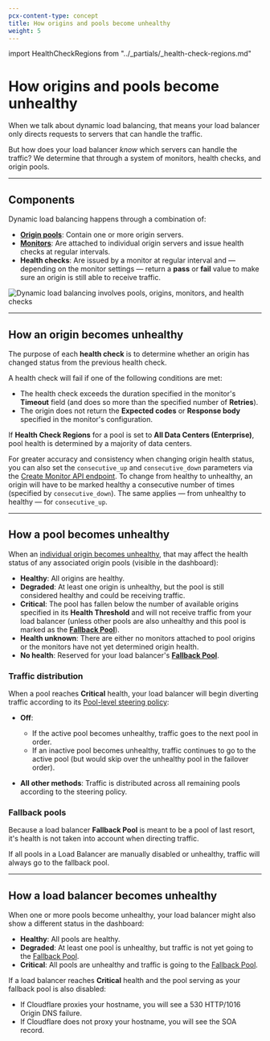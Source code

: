 ```yaml
---
pcx-content-type: concept
title: How origins and pools become unhealthy
weight: 5
---
```


import HealthCheckRegions from "../\_partials/\_health-check-regions.md"

# How origins and pools become unhealthy

When we talk about dynamic load balancing, that means your load balancer only directs requests to servers that can handle the traffic.

But how does your load balancer *know* which servers can handle the traffic? We determine that through a system of monitors, health checks, and origin pools.

***

## Components

Dynamic load balancing happens through a combination of:

*   [**Origin pools**](/load-balancing/understand-basics/pools/): Contain one or more origin servers.
*   [**Monitors**](/load-balancing/understand-basics/monitors/): Are attached to individual origin servers and issue health checks at regular intervals.
*   **Health checks**: Are issued by a monitor at regular interval and — depending on the monitor settings — return a **pass** or **fail** value to make sure an origin is still able to receive traffic.

![Dynamic load balancing involves pools, origins, monitors, and health checks](/load-balancing/static/images/load-balancer-components.png)

***

## How an origin becomes unhealthy

The purpose of each **health check** is to determine whether an origin has changed status from the previous health check.

A health check will fail if one of the following conditions are met:

*   The health check exceeds the duration specified in the monitor's **Timeout** field (and does so more than the specified number of **Retries**).
*   The origin does not return the **Expected codes** or **Response body** specified in the monitor's configuration.

<HealthCheckRegions/>

<Aside type="note">

If **Health Check Regions** for a pool is set to **All Data Centers (Enterprise)**, pool health is determined by a majority of data centers.

</Aside>

For greater accuracy and consistency when changing origin health status, you can also set the `consecutive_up` and `consecutive_down` parameters via the [Create Monitor API endpoint](https://api.cloudflare.com/#account-load-balancer-monitors-create-monitor). To change from healthy to unhealthy, an origin will have to be marked healthy a consecutive number of times (specified by `consecutive_down`). The same applies — from unhealthy to healthy — for `consecutive_up`.

***

## How a pool becomes unhealthy

When an [individual origin becomes unhealthy](#how-an-origin-becomes-unhealthy), that may affect the health status of any associated origin pools (visible in the dashboard):

*   **Healthy**: All origins are healthy.
*   **Degraded**: At least one origin is unhealthy, but the pool is still considered healthy and could be receiving traffic.
*   **Critical**: The pool has fallen below the number of available origins specified in its **Health Threshold** and will not receive traffic from your load balancer (unless other pools are also unhealthy and this pool is marked as the [**Fallback Pool**](#fallback-pools)).
*   **Health unknown**: There are either no monitors attached to pool origins or the monitors have not yet determined origin health.
*   **No health**: Reserved for your load balancer's [**Fallback Pool**](#fallback-pools).

### Traffic distribution

When a pool reaches **Critical** health, your load balancer will begin diverting traffic according to its [Pool-level steering policy](/load-balancing/understand-basics/traffic-steering/pool-level-steering/):

*   **Off**:

    *   If the active pool becomes unhealthy, traffic goes to the next pool in order.
    *   If an inactive pool becomes unhealthy, traffic continues to go to the active pool (but would skip over the unhealthy pool in the failover order).

*   **All other methods**: Traffic is distributed across all remaining pools according to the steering policy.

### Fallback pools

Because a load balancer **Fallback Pool** is meant to be a pool of last resort, it's health is not taken into account when directing traffic.

If all pools in a Load Balancer are manually disabled or unhealthy, traffic will always go to the fallback pool.

***

## How a load balancer becomes unhealthy

When one or more pools become unhealthy, your load balancer might also show a different status in the dashboard:

*   **Healthy**: All pools are healthy.
*   **Degraded**: At least one pool is unhealthy, but traffic is not yet going to the [Fallback Pool](#fallback-pools).
*   **Critical**: All pools are unhealthy and traffic is going to the [Fallback Pool](#fallback-pools).

If a load balancer reaches **Critical** health and the pool serving as your fallback pool is also disabled:

*   If Cloudflare proxies your hostname, you will see a 530 HTTP/1016 Origin DNS failure.
*   If Cloudflare does not proxy your hostname, you will see the SOA record.
